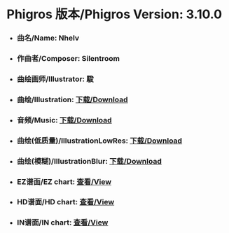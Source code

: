 
# Phigros 版本/Phigros Version:  3.10.0

- ### __曲名/Name:  Nhelv__

- ### __作曲者/Composer:  Silentroom__

- ### __曲绘画师/Illustrator:  駿__

- ### __曲绘/Illustration:  [下载/Download](https://github.com/Po6647A/PAR/releases/download/3.10.0/955.png)__

- ### __音频/Music:  [下载/Download](https://github.com/Po6647A/PAR/releases/download/3.10.0/1820.ogg)__

- ### __曲绘(低质量)/IllustrationLowRes:  [下载/Download](https://github.com/Po6647A/PAR/releases/download/3.10.0/1447.png)__

- ### __曲绘(模糊)/IllustrationBlur:  [下载/Download](https://github.com/Po6647A/PAR/releases/download/3.10.0/1201.png)__


- ### __EZ谱面/EZ chart:  [查看/View](./EZ.json/index.html)__

- ### __HD谱面/HD chart:  [查看/View](./HD.json/index.html)__

- ### __IN谱面/IN chart:  [查看/View](./IN.json/index.html)__
